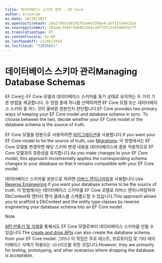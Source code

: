 ```yaml
---
title: 데이터베이스 스키마 관리 - EF Core
author: bricelam
ms.date: 10/30/2017
ms.openlocfilehash: 2da17865cb0192fb3e6e3396e4ca5f31fde9c52a
ms.sourcegitcommit: 18ab4c349473d94b15b4ca977df12147db07b77f
ms.translationtype: HT
ms.contentlocale: ko-KR
ms.lasthandoff: 11/06/2019
ms.locfileid: "73655651"
---
```

# <a name="managing-database-schemas"></a><span data-ttu-id="fad5e-102">데이터베이스 스키마 관리</span><span class="sxs-lookup"><span data-stu-id="fad5e-102">Managing Database Schemas</span></span>

<span data-ttu-id="fad5e-103">EF Core는 EF Core 모델과 데이터베이스 스키마를 동기 상태로 유지하는 두 가지 기본 방법을 제공합니다. 두 방법 중에 하나를 선택하려면 EF Core 모델 또는 데이터베이스 스키마 중 어느 것이 올바른 원본인지 판단합니다.</span><span class="sxs-lookup"><span data-stu-id="fad5e-103">EF Core provides two primary ways of keeping your EF Core model and database schema in sync. To choose between the two, decide whether your EF Core model or the database schema is the source of truth.</span></span>

<span data-ttu-id="fad5e-104">EF Core 모델을 원본으로 사용하려면 [마이그레이션][1]을 사용합니다.</span><span class="sxs-lookup"><span data-stu-id="fad5e-104">If you want your EF Core model to be the source of truth, use [Migrations][1].</span></span> <span data-ttu-id="fad5e-105">이 방법에서는 EF Core 모델을 변경하면 해당 스키마 변경 내용을 데이터베이스에 증분 적용하므로 EF Core 모델과의 호환성을 유지합니다.</span><span class="sxs-lookup"><span data-stu-id="fad5e-105">As you make changes to your EF Core model, this approach incrementally applies the corresponding schema changes to your database so that it remains compatible with your EF Core model.</span></span>

<span data-ttu-id="fad5e-106">데이터베이스 스키마를 원본으로 하려면 [리버스 엔지니어링][2]을 사용합니다.</span><span class="sxs-lookup"><span data-stu-id="fad5e-106">Use [Reverse Engineering][2] if you want your database schema to be the source of truth.</span></span> <span data-ttu-id="fad5e-107">이 방법에서는 데이터베이스 스키마를 EF Core 모델로 리버스 엔지니어링하여 DbContext와 엔터티 형식 클래스를 스캐폴드할 수 있습니다.</span><span class="sxs-lookup"><span data-stu-id="fad5e-107">This approach allows you to scaffold a DbContext and the entity type classes by reverse engineering your database schema into an EF Core model.</span></span>

> [!NOTE]
> <span data-ttu-id="fad5e-108">[API 만들기 및 삭제][3]를 통해서도 EF Core 모델로부터 데이터베이스 스키마를 만들 수 있습니다.</span><span class="sxs-lookup"><span data-stu-id="fad5e-108">The [create and drop APIs][3] can also create the database schema from your EF Core model.</span></span> <span data-ttu-id="fad5e-109">그러나 이 작업은 주로 테스트, 프로토타입 및 기타 데이터베이스 삭제가 허용되는 시나리오를 위한 것입니다.</span><span class="sxs-lookup"><span data-stu-id="fad5e-109">However, they are primarily for testing, prototyping, and other scenarios where dropping the database is acceptable.</span></span>


  [1]: migrations/index.md
  [2]: scaffolding.md
  [3]: ensure-created.md
